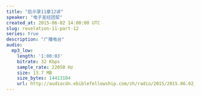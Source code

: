 ```yaml
---
title: "启示录11章12讲"
speaker: "电子圣经团契"
created_at: 2015-06-02 14:00:00 UTC
slug: revelation-11-part-12
series: true
description: "广播电台"
audio:
  mp3_low:
    length: '1:00:03'
    bitrate: 32 Kbps
    sample_rate: 22050 Hz
    size: 13.7 MB
    size_bytes: 14413104
    url: http://audiocdn.ebiblefellowship.com/zh/radio/2015/2015.06.02_EBF_-_Revelation_11_Part_12.mp3
---
```

